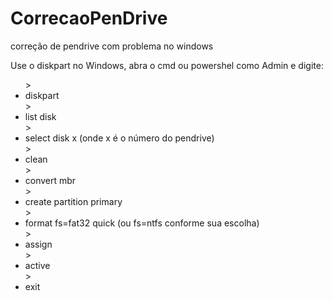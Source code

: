 # CorrecaoPenDrive
correção de pendrive com problema no windows

Use o diskpart no Windows, abra o cmd ou powershel como Admin e digite:

<ul>
> <li>diskpart </li>
> <li>list disk </li>
> <li>select disk x (onde x é o número do pendrive) </li>
> <li>clean </li>
> <li>convert mbr </li>
> <li>create partition primary </li>
> <li>format fs=fat32 quick (ou fs=ntfs conforme sua escolha)</li>
> <li>assign </li>
> <li>active </li>
> <li>exit </li>
</ul>
